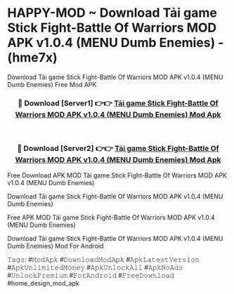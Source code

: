 # HAPPY-MOD ~ Download Tải game Stick Fight-Battle Of Warriors MOD APK v1.0.4 (MENU Dumb Enemies) - (hme7x)
Download Tải game Stick Fight-Battle Of Warriors MOD APK v1.0.4 (MENU Dumb Enemies) Free Mod APK

<div align="center">
<h3>🔴 Download [Server1] 👉👉 <a href="https://apk-comot.site?title=Tải_game_Stick_Fight-Battle_Of_Warriors_MOD_APK_v1.0.4_(MENU_Dumb_Enemies)">Tải game Stick Fight-Battle Of Warriors MOD APK v1.0.4 (MENU Dumb Enemies) Mod Apk</a></h3><br>

<h3>🔴 Download [Server2] 👉👉 <a href="https://apk-comot.site?title=Tải_game_Stick_Fight-Battle_Of_Warriors_MOD_APK_v1.0.4_(MENU_Dumb_Enemies)">Tải game Stick Fight-Battle Of Warriors MOD APK v1.0.4 (MENU Dumb Enemies) Mod Apk</a></h3>
</div>


Free Download APK MOD Tải game Stick Fight-Battle Of Warriors MOD APK v1.0.4 (MENU Dumb Enemies)

Download Tải game Stick Fight-Battle Of Warriors MOD APK v1.0.4 (MENU Dumb Enemies) 

Free APK MOD Tải game Stick Fight-Battle Of Warriors MOD APK v1.0.4 (MENU Dumb Enemies) 

Download Tải game Stick Fight-Battle Of Warriors MOD APK v1.0.4 (MENU Dumb Enemies) Mod For Android

𝚃𝚊𝚐𝚜: #𝙼𝚘𝚍𝙰𝚙𝚔 #𝙳𝚘𝚠𝚗𝚕𝚘𝚊𝚍𝙼𝚘𝚍𝙰𝚙𝚔 #𝙰𝚙𝚔𝙻𝚊𝚝𝚎𝚜𝚝𝚅𝚎𝚛𝚜𝚒𝚘𝚗 #𝙰𝚙𝚔𝚄𝚗𝚕𝚒𝚖𝚒𝚝𝚎𝚍𝙼𝚘𝚗𝚎𝚢 #𝙰𝚙𝚔𝚄𝚗𝚕𝚘𝚌𝚔𝙰𝚕𝚕 #𝙰𝚙𝚔𝙽𝚘𝙰𝚍𝚜 #𝚄𝚗𝚕𝚘𝚌𝚔𝙿𝚛𝚎𝚖𝚒𝚞𝚖 #𝙵𝚘𝚛𝙰𝚗𝚍𝚛𝚘𝚒𝚍 #𝙵𝚛𝚎𝚎𝙳𝚘𝚠𝚗𝚕𝚘𝚊𝚍 #home_design_mod_apk